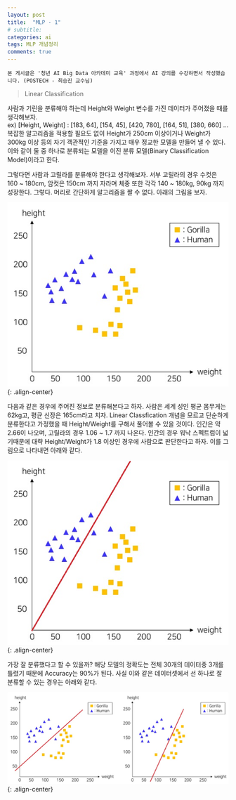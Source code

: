 ```yaml
---
layout: post
title:  "MLP - 1"
# subtitle: 
categories: ai
tags: MLP 개념정리
comments: true
---
```

```
본 게시글은 '청년 AI Big Data 아카데미 교육' 과정에서 AI 강의를 수강하면서 작성했습니다. (POSTECH - 최승진 교수님)
```

> Linear Classification

사람과 기린을 분류해야 하는데 Height와 Weight 변수를 가진 데이터가 주어졌을 때를 생각해보자.  
ex) [Height, Weight] : [183, 64], [154, 45], [420, 780], [164, 51], [380, 660] ...  
복잡한 알고리즘을 적용할 필요도 없이 Height가 250cm 이상이거나 Weight가 300kg 이상 등의 자기 객관적인 기준을 가지고 매우 정교한 모델을 만들어 낼 수 있다. 이와 같이 둘 중 하나로 분류되는 모델을 이진 분류 모델(Binary Classification Model)이라고 한다.

그렇다면 사람과 고릴라를 분류해야 한다고 생각해보자. 서부 고릴라의 경우 수컷은 160 ~ 180cm, 암컷은 150cm 까지 자라며 체중 또한 각각 140 ~ 180kg, 90kg 까지 성장한다. 그렇다. 머리로 간단하게 알고리즘을 짤 수 없다. 아래의 그림을 보자.

![](/assets/img/20200521/1.jpg){: .align-center}  

다음과 같은 경우에 주어진 정보로 분류해본다고 하자. 사람은 세계 성인 평균 몸무게는 62kg고, 평균 신장은 165cm라고 치자. Linear Classfication 개념을 모르고 단순하게 분류한다고 가정했을 때 Height/Weight를 구해서 풀어볼 수 있을 것이다. 인간은 약 2.66이 나오며, 고릴라의 경우 1.06 ~ 1.7 까지 나온다. 인간의 경우 워낙 스펙트럼이 넓기때문에 대략 Height/Weight가 1.8 이상인 경우에 사람으로 판단한다고 하자. 이를 그림으로 나타내면 아래와 같다.

![](/assets/img/20200521/2.jpg){: .align-center}  

가장 잘 분류했다고 할 수 있을까? 해당 모델의 정확도는 전체 30개의 데이터중 3개를 틀렸기 때문에 Accuracy는 90%가 된다. 사실 이와 같은 데이터셋에서 선 하나로 잘 분류할 수 있는 경우는 아래와 같다.

![](/assets/img/20200521/3.jpg){: .align-center}  
